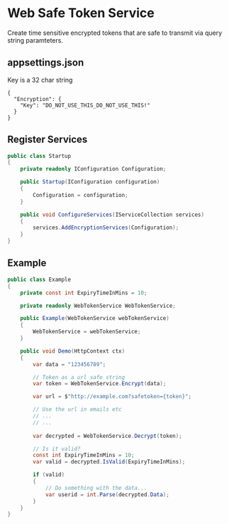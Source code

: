 # Web Safe Token Service
Create time sensitive encrypted tokens that are safe to transmit via query string paramteters.

## appsettings.json
Key is a 32 char string
```
{
  "Encryption": {
    "Key": "DO_NOT_USE_THIS_DO_NOT_USE_THIS!" 
  }
}
```

## Register Services
```csharp
public class Startup
{
    private readonly IConfiguration Configuration;

    public Startup(IConfiguration configuration)
    {
        Configuration = configuration;
    }

    public void ConfigureServices(IServiceCollection services)
    {
        services.AddEncryptionServices(Configuration);
    }
}
```

## Example

```csharp
public class Example
{
    private const int ExpiryTimeInMins = 10;

    private readonly WebTokenService WebTokenService;

    public Example(WebTokenService webTokenService)
    {
        WebTokenService = webTokenService;
    }

    public void Demo(HttpContext ctx)
    {
        var data = "123456789";

        // Token as a url safe string
        var token = WebTokenService.Encrypt(data);

        var url = $"http://example.com?safetoken={token}";

        // Use the url in emails etc
        // ...
        // ...
 
        var decrypted = WebTokenService.Decrypt(token);

        // Is it valid?
        const int ExpiryTimeInMins = 10;
        var valid = decrypted.IsValid(ExpiryTimeInMins);

        if (valid)
        {
            // Do something with the data...
            var userid = int.Parse(decrypted.Data);
        }
    }
}
```
